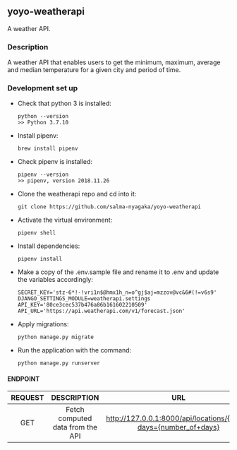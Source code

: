 
## yoyo-weatherapi
A weather API.

### Description
A weather API that enables users to get the minimum, maximum, average and median temperature for a  given city and period of time.

### Development set up

-   Check that python 3 is installed:

    ```
    python --version
    >> Python 3.7.10
    ```

-   Install pipenv:

    ```
    brew install pipenv
    ```

-   Check pipenv is installed:

    ```
    pipenv --version
    >> pipenv, version 2018.11.26
    ```
    

-   Clone the weatherapi repo and cd into it:

    ```
    git clone https://github.com/salma-nyagaka/yoyo-weatherapi
    ```

-   Activate the virtual environment:

    ```
    pipenv shell
    ```


-   Install dependencies:

    ```
    pipenv install
    ```

-   Make a copy of the .env.sample file  and rename it to .env and update the variables accordingly:

    ```
    SECRET_KEY='stz-6*!-!vri1n$@hmx1h_n=o^gj$aj=mzzov@vc&6#(!=v6s9'
    DJANGO_SETTINGS_MODULE=weatherapi.settings
    API_KEY='80ce3cec537b476a86b161602210509'
    API_URL='https://api.weatherapi.com/v1/forecast.json'
    ```


-   Apply migrations:

    ```
    python manage.py migrate
    ```

-   Run the application with the command:

    ```
    python manage.py runserver 
    ```

 #### ENDPOINT
| REQUEST | DESCRIPTION  | URL  |
| :-----: | :-: | :-: |
| GET | Fetch computed data from the API|  http://127.0.0.1:8000/api/locations/{city}/?days={number_of+days} |
